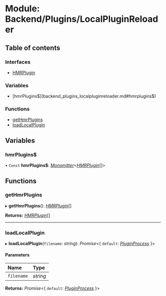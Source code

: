 # Module: Backend/Plugins/LocalPluginReloader

## Table of contents

### Interfaces

- [HMRPlugin](../interfaces/backend_plugins_localpluginreloader.hmrplugin.md)

### Variables

- [hmrPlugins$](backend_plugins_localpluginreloader.md#hmrplugins$)

### Functions

- [getHmrPlugins](backend_plugins_localpluginreloader.md#gethmrplugins)
- [loadLocalPlugin](backend_plugins_localpluginreloader.md#loadlocalplugin)

## Variables

### hmrPlugins$

• `Const` **hmrPlugins$**: [_Monomitter_](frontend_utils_monomitter.md#monomitter)<[_HMRPlugin_](../interfaces/backend_plugins_localpluginreloader.hmrplugin.md)[]\>

## Functions

### getHmrPlugins

▸ **getHmrPlugins**(): [_HMRPlugin_](../interfaces/backend_plugins_localpluginreloader.hmrplugin.md)[]

**Returns:** [_HMRPlugin_](../interfaces/backend_plugins_localpluginreloader.hmrplugin.md)[]

---

### loadLocalPlugin

▸ **loadLocalPlugin**(`filename`: _string_): _Promise_<{ `default`: [_PluginProcess_](../interfaces/backend_plugins_pluginprocess.pluginprocess.md) }\>

#### Parameters

| Name       | Type     |
| :--------- | :------- |
| `filename` | _string_ |

**Returns:** _Promise_<{ `default`: [_PluginProcess_](../interfaces/backend_plugins_pluginprocess.pluginprocess.md) }\>
